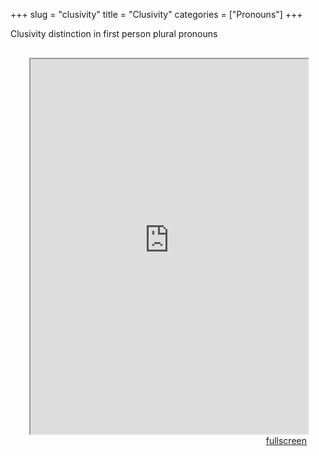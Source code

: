 +++
slug = "clusivity"
title = "Clusivity"
categories = ["Pronouns"]
+++

<head>
<style type="text/css">
	.padding {
		padding: 30px;
	}
</style>
</head>

<body>
Clusivity distinction in first person plural pronouns
<div class="padding">
<iframe src="https://sasha-kozhukhar.github.io/guatemala_atlas/maps/clusiveness.html" width = "100%" height = "600px"></iframe>
<div align="right"><a href="https://sasha-kozhukhar.github.io/guatemala_atlas/maps/clusiveness.html" target="_blank" class="button">fullscreen</a></div>
</div>
</body>
